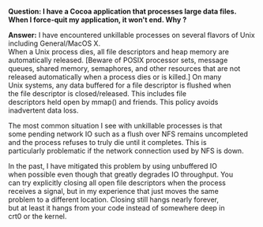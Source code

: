 **Question: I have a Cocoa application that processes large data files.  When I force-quit my application, it won't end.  Why ?**

**Answer:**
I have encountered unkillable processes on several flavors of Unix including General/MacOS X.  
When a Unix process dies, all file descriptors and heap memory are  
automatically released.  [Beware of POSIX processor sets, message  
queues, shared memory, semaphores, and other resources that are not  
released automatically when a process dies or is killed.]  On many  
Unix systems, any data buffered for a file descriptor is flushed when  
the file descriptor is closed/released.  This includes file  
descriptors held open by mmap() and friends.  This policy avoids  
inadvertent data loss.

The most common situation I see with unkillable processes is that  
some pending network IO such as a flush over NFS remains uncompleted  
and the process refuses to truly die until it completes. This is  
particularly problematic if the network connection used by NFS is down.

In the past, I have mitigated this problem by using unbuffered IO  
when possible even though that greatly degrades IO throughput. You  
can try explicitly closing all open file descriptors when the process  
receives a signal, but in my experience that just moves the same  
problem to a different location.  Closing still hangs nearly forever,  
but at least it hangs from your code instead of somewhere deep in  
crt0 or the kernel.